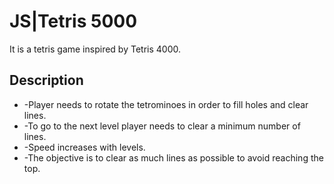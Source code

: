 # JS|Tetris 5000
It is a tetris game inspired by Tetris 4000.

## Description

* -Player needs to rotate the tetrominoes in order to fill holes and clear lines.
* -To go to the next level player needs to clear a minimum number of lines. 
* -Speed increases with levels.
* -The objective is to clear as much lines as possible to avoid reaching the top.

